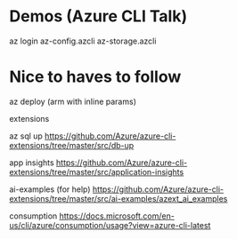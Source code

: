 # Demos (Azure CLI Talk)
az login
az-config.azcli
az-storage.azcli






# Nice to haves to follow
az deploy (arm with inline params)

extensions

az sql up
https://github.com/Azure/azure-cli-extensions/tree/master/src/db-up


app insights
https://github.com/Azure/azure-cli-extensions/tree/master/src/application-insights

ai-examples (for help)
https://github.com/Azure/azure-cli-extensions/tree/master/src/ai-examples/azext_ai_examples

consumption
https://docs.microsoft.com/en-us/cli/azure/consumption/usage?view=azure-cli-latest